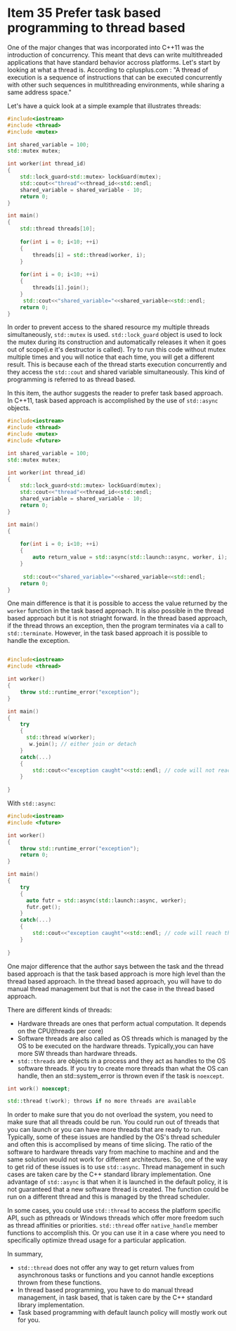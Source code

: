
# Item 35 Prefer task based programming to thread based

One of the major changes that was incorporated into C++11 was the introduction of concurrency. This meant that devs can write 
multithreaded applications that have standard behavior accross platforms. Let's start by looking at what a thread is. According
to cplusplus.com : "A thread of execution is a sequence of instructions that can be executed concurrently with other such sequences in
multithreading environments, while sharing a same address space."

Let's have a quick look at a simple example that illustrates threads:
```c++
#include<iostream>
#include <thread>
#include <mutex>

int shared_variable = 100;
std::mutex mutex;

int worker(int thread_id)
{
    std::lock_guard<std::mutex> lockGuard(mutex);
    std::cout<<"thread"<<thread_id<<std::endl;
    shared_variable = shared_variable - 10;
    return 0;
}

int main()
{
    std::thread threads[10];
    
    for(int i = 0; i<10; ++i)
    {
        threads[i] = std::thread(worker, i);
    }
    
    for(int i = 0; i<10; ++i)
    {
        threads[i].join();
    }
     std::cout<<"shared_variable="<<shared_variable<<std::endl;   
    return 0;
}
```

In order to prevent access to the shared resource my multiple threads simultaneously, `std::mutex` is used. `std::lock_guard` 
object is used to lock the mutex during its construction and automatically releases it when it goes out of scope(i.e it's destructor is called).
Try to run this code without mutex multiple times and you will notice that each time, you will get a different result. This is because each
of the thread starts execution concurrently and they access the `std::cout` and shared variable simultaneously. This kind of
programming is referred to as thread based.

In this item, the author suggests the reader to prefer task based approach. In C++11, task based approach is accomplished by
the use of `std::async` objects. 

```c++
#include<iostream>
#include <thread>
#include <mutex>
#include <future>

int shared_variable = 100;
std::mutex mutex;

int worker(int thread_id)
{
    std::lock_guard<std::mutex> lockGuard(mutex);
    std::cout<<"thread"<<thread_id<<std::endl;
    shared_variable = shared_variable - 10;
    return 0;
}

int main()
{
 
    for(int i = 0; i<10; ++i)
    {
        auto return_value = std::async(std::launch::async, worker, i); //auto is deduced to std::future<int>
    }
    
     std::cout<<"shared_variable="<<shared_variable<<std::endl;   
    return 0;
}

```

One main difference is that it is possible to access the value returned by the `worker` function in the task based approach.
It is also possible in the thread based approach but it is not striaght forward. In the thread based approach, if the thread
throws an exception, then the program terminates via a call to `std::terminate`. However, in the task based approach it is possible to handle the exception.

```c++

#include<iostream>
#include <thread>

int worker()
{
    throw std::runtime_error("exception");
}

int main()
{
    try
    {
      std::thread w(worker);  
       w.join(); // either join or detach
    }
    catch(...)   
    {
        std::cout<<"exception caught"<<std::endl; // code will not reach this point
    }
    
}
```

With `std::async`:

```c++
#include<iostream>
#include <future>

int worker()
{
    throw std::runtime_error("exception");
    return 0;
}

int main()
{
    try
    {
      auto futr = std::async(std::launch::async, worker);
      futr.get();
    }
    catch(...)   
    {
        std::cout<<"exception caught"<<std::endl; // code will reach this point
    }
    
}
```

One major difference that the author says between the task and the thread based approach is that the task based approach is more high level than the thread based approach. In the thread based approach, you will have to do manual thread management
but that is not the case in the thread based approach.

There are different kinds of threads:
* Hardware threads are ones that perform actual computation. It depends on the CPU(threads per core)
* Software threads are also called as OS threads which is managed by the OS to be executed on the hardware threads. Typically,you can have more SW threads than hardware threads. 
* `std::threads` are objects in a process and they act as handles to the OS software threads. If you try to create more threads than what the OS can handle, then an std::system_error is thrown even if the task is `noexcept`.

```c++
int work() noexcept;

std::thread t(work); throws if no more threads are available
```

In order to make sure that you do not overload the system, you need to make sure that all threads could be run. You could 
run out of threads that you can launch or you can have more threads that are ready to run. Typically, some of these issues
are handled by the OS's thread scheduler and often this is accomplised by means of time slicing. The ratio of the software to hardware threads vary from machine to machine and and the same solution would not work for different architectures.
So, one of the way to get rid of these issues is to use `std::async`. Thread management in such cases are taken care
by the C++ standard library implementation.
One advantage of `std::async` is that when it is launched in the default policy, it is not guaranteed that a new software thread is created. The function could be run on a different thread and this is managed by the thread scheduler.

In some cases, you could use `std::thread` to access the platform specific API, such as pthreads or Windows threads which 
offer more freedom such as thread affinities or priorities. `std::thread` offer `native_handle` member functions to accomplish this. Or you can use it in a case where you need to specifically optimize thread usage for a particular application.

In summary,

* `std::thread` does not offer any way to get return values from asynchronous tasks or functions and you cannot handle
exceptions thrown from these functions.
* In thread based programming, you have to do manual thread management, in task based, that is taken care by the C++
standard library implementation.
* Task based programming with default launch policy will mostly work out for you.

